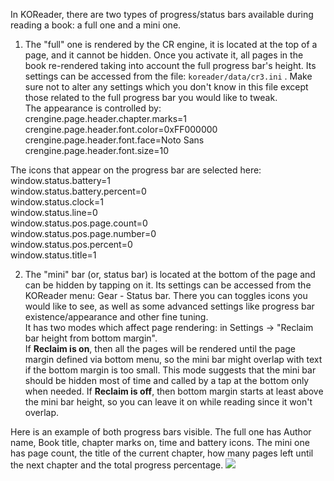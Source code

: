 In KOReader, there are two types of progress/status bars available during reading a book: a full one and a mini one.
1) The "full" one is rendered by the CR engine, it is located at the top of a page, and it cannot be hidden. Once you activate it, all pages in the book re-rendered taking into account the full progress bar's height. 
Its settings can be accessed from the file: `koreader/data/cr3.ini` .
Make sure not to alter any settings which you don't know in this file except those related to the full progress bar you would like to tweak. \
The appearance is controlled by: \
crengine.page.header.chapter.marks=1 \
crengine.page.header.font.color=0xFF000000 \
crengine.page.header.font.face=Noto Sans \
crengine.page.header.font.size=10

The icons that appear on the progress bar are selected here: \
window.status.battery=1 \
window.status.battery.percent=0 \
window.status.clock=1 \
window.status.line=0 \
window.status.pos.page.count=0 \
window.status.pos.page.number=0 \
window.status.pos.percent=0 \
window.status.title=1

2) The "mini" bar (or, status bar) is located at the bottom of the page and can be hidden by tapping on it. Its settings can be accessed from the KOReader menu: Gear - Status bar. There you can toggles icons you would like to see, as well as some advanced settings like progress bar existence/appearance and other fine tuning. \
It has two modes which affect page rendering: in Settings -> "Reclaim bar height from bottom margin". \
If **Reclaim is on**, then all the pages will be rendered until the page margin defined via bottom menu, so the mini bar might overlap with text if the bottom margin is too small. This mode suggests that the mini bar should be hidden most of time and called by a tap at the bottom only when needed. If **Reclaim is off**, then bottom margin starts at least above the mini bar height, so you can leave it on while reading since it won't overlap.

Here is an example of both progress bars visible. The full one has Author name, Book title, chapter marks on, time and battery icons. The mini one has page count, the title of the current chapter, how many pages left until the next chapter and the total progress percentage.
![](https://i.imgur.com/dMcmNcD.png) 